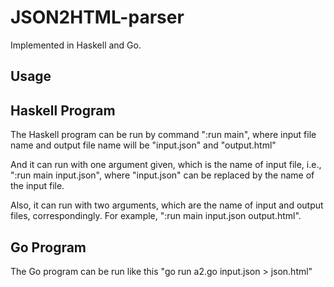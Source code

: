 # JSON2HTML-parser
Implemented in Haskell and Go.

## Usage
## Haskell Program
The Haskell program can be run by command ":run main", where input file name and output file name will be "input.json" and "output.html"

And it can run with one argument given, which is the name of input file, i.e., ":run main input.json", where "input.json" can be replaced by the name of the input file.

Also, it can run with two arguments, which are the name of input and output files, correspondingly. For example, ":run main input.json output.html".

## Go Program
The Go program can be run like this "go run a2.go input.json > json.html"
